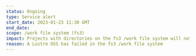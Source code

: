 ```yaml
---
status: Ongoing
type: Service alert
start_date: 2023-01-23 11:30 GMT
end_date: 
scope: /work file system (fs3)
impact: Projects with directories on the fs3 /work file system will not be allowed to run jobs (as the resources may just be wasted) and may see that some data is inaccessible. You can check which file system your work directory is on by navigating to the location and using the command <tt>readlink -f .</tt>
reason: A Lustre OSS has failed in the fs3 /work file system
---
```

